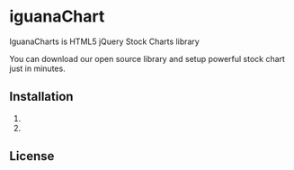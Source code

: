 # iguanaChart
IguanaCharts is HTML5 jQuery Stock Charts library

You can download our open source library and setup powerful stock chart just in minutes.

## Installation

1.
2.

## License
